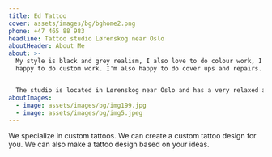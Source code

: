 ```yaml
---
title: Ed Tattoo
cover: assets/images/bg/bghome2.png
phone: +47 465 88 983
headline: Tattoo studio Lørenskog near Oslo
aboutHeader: About Me
about: >-
  My style is black and grey realism, I also love to do colour work, I'm always
  happy to do custom work. I'm also happy to do cover ups and repairs.


  The studio is located in Lørenskog near Oslo and has a very relaxed and friendly atmosphere. Car parking is available outside the studio.
aboutImages:
  - image: assets/images/bg/img199.jpg
  - image: assets/images/bg/img5.jpeg
---
```

We specialize in custom tattoos. We can create a custom tattoo design for you. We can also make a tattoo design based on your ideas.